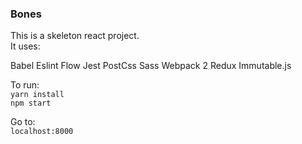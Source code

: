 ### Bones

This is a skeleton react project.  
It uses:  

Babel
Eslint
Flow
Jest
PostCss
Sass
Webpack 2
Redux
Immutable.js

To run:  
`yarn install`  
`npm start`  

Go to:  
`localhost:8000`  
